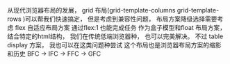 从现代浏览器布局的发展， grid 布局(grid-template-columns grid-template-rows )可以帮我们快速搞定，
但是考虑到兼容性问题， 布局方案降级选择需要考虑
flex 自适应布局方案 通过flex:1 也能完成任务
作为盒子模型和float 布局方案， 结合特定的html结构， 
我们在传统低端浏览器种， 也可以完美解决。 
不过 table display 方案， 我也可以在这类问题种尝试
这个布局也是浏览器布局方案的缩影和历史
BFC -> IFC -> FFC -> GFC
